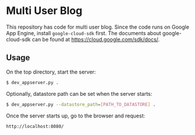 # Multi User Blog

This repository has code for multi user blog.
Since the code runs on Google App Engine, install `google-cloud-sdk` first.
The documents about google-cloud-sdk can be found at <https://cloud.google.com/sdk/docs/>.

## Usage

On the top directory, start the server:

```bash
$ dev_appserver.py .
```

Optionally, datastore path can be set when the server starts:

```bash
$ dev_appserver.py --datastore_path=[PATH_TO_DATASTORE] .
```


Once the server starts up, go to the browser and request:

```
http://localhost:8080/
```
